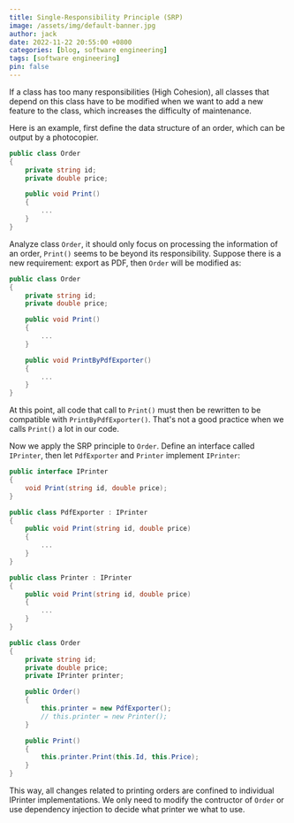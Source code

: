 ```yaml
---
title: Single-Responsibility Principle (SRP)
image: /assets/img/default-banner.jpg
author: jack
date: 2022-11-22 20:55:00 +0800
categories: [blog, software engineering]
tags: [software engineering]
pin: false
---
```


If a class has too many responsibilities (High Cohesion), all classes that depend on this class have to be modified when we want to add a new feature to the class, which increases the difficulty of maintenance.

Here is an example, first define the data structure of an order, which can be output by a photocopier.

```csharp
public class Order
{
    private string id;
    private double price;

    public void Print()
    {
        ...
    }
}
```

Analyze class `Order`, it should only focus on processing the information of an order, `Print()` seems to be beyond its responsibility. Suppose there is a new requirement: export as PDF, then `Order` will be modified as:

```csharp
public class Order
{
    private string id;
    private double price;

    public void Print()
    {
        ...
    }

    public void PrintByPdfExporter()
    {
        ...
    }
}
```

At this point, all code that call to `Print()` must then be rewritten to be compatible with `PrintByPdfExporter()`. That's not a good practice when we calls `Print()` a lot in our code.

Now we apply the SRP principle to `Order`. Define an interface called `IPrinter`, then let `PdfExporter` and `Printer` implement `IPrinter`:

```csharp
public interface IPrinter
{
    void Print(string id, double price);
}

public class PdfExporter : IPrinter
{
    public void Print(string id, double price)
    {
        ...
    }
}

public class Printer : IPrinter
{
    public void Print(string id, double price)
    {
        ...
    }
}

public class Order
{
    private string id;
    private double price;
    private IPrinter printer;

    public Order()
    {
        this.printer = new PdfExporter();
        // this.printer = new Printer();
    }

    public Print()
    {
        this.printer.Print(this.Id, this.Price);
    }
}
```

This way, all changes related to printing orders are confined to individual IPrinter implementations. We only need to modify the contructor of `Order` or use dependency injection to decide what printer we what to use.

